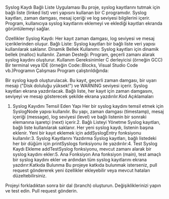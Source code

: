 Syslog Kaydı Bağlı Liste Uygulaması
Bu proje, syslog kayıtlarını tutmak için bağlı liste (linked list) veri yapısını kullanan bir C programıdır. Syslog kayıtları, zaman damgası, mesaj içeriği ve log seviyesi bilgilerini içerir. Program, kullanıcıya syslog kayıtlarını eklemeyi ve eklediği kayıtları ekranda görüntülemeyi sağlar.

Özellikler
Syslog Kaydı: Her kayıt zaman damgası, log seviyesi ve mesaj içeriklerinden oluşur.
Bağlı Liste: Syslog kayıtları bir bağlı liste veri yapısı kullanılarak saklanır.
Dinamik Bellek Kullanımı: Syslog kayıtları için dinamik bellek (malloc) kullanılır.
Zaman Desteği: Program, geçerli zamanı alarak syslog kaydını oluşturur.
Kullanım
Gereksinimler
C derleyicisi (örneğin GCC)
Bir terminal veya IDE (örneğin Code::Blocks, Visual Studio Code vb.)Programın Çalışması
Program çalıştırıldığında:

Bir syslog kaydı oluşturulacak. Bu kayıt, geçerli zaman damgası, bir uyarı mesajı ("Disk doluluğu yüksek!") ve WARNING seviyesi içerir.
Syslog kayıtları ekrana yazdırılacak. Bağlı liste, her kayıt için zaman damgasını, seviyeyi ve mesajı gösterecek şekilde ekrana yazdırılır.Kod Açıklamaları
1. Syslog Kayıdını Temsil Eden Yapı
Her bir syslog kaydını temsil etmek için SyslogNode yapısı kullanılır. Bu yapı, zaman damgası (timestamp), mesaj içeriği (message), log seviyesi (level) ve bağlı listenin bir sonraki elemanına işaretçi (next) içerir.2. Bağlı Listeyi Yönetme
Syslog kayıtları, bağlı liste kullanılarak saklanır. Her yeni syslog kaydı, listenin başına eklenir. Yeni bir kayıt eklemek için addSyslogEntry fonksiyonu kullanılır:3. Syslog Kayıtlarını Yazdırma
Syslog kayıtları, bağlı listedeki her bir düğüm için printSyslogs fonksiyonu ile yazdırılır:4. Test Syslog Kaydı Ekleme
addTestSyslog fonksiyonu, mevcut zamanı alarak bir syslog kaydını ekler:5. Ana Fonksiyon
Ana fonksiyon (main), test amaçlı bir syslog kaydını ekler ve ardından tüm syslog kayıtlarını ekrana yazdırır:Katkıda Bulunma
Bu projeye katkıda bulunmak isterseniz, pull request göndererek yeni özellikler ekleyebilir veya mevcut hataları düzeltebilirsiniz.

Projeyi forkladıktan sonra bir dal (branch) oluşturun.
Değişikliklerinizi yapın ve test edin.
Pull request gönderin.
